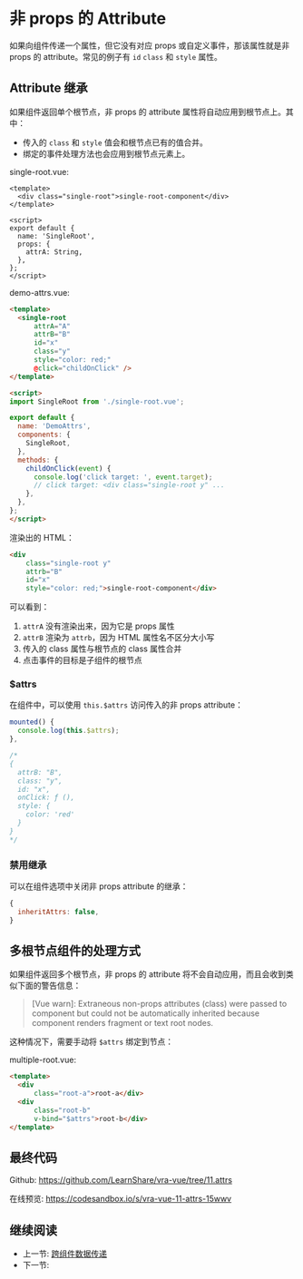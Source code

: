 # 非 props 的 Attribute

如果向组件传递一个属性，但它没有对应 props 或自定义事件，那该属性就是非 props 的 attribute。常见的例子有 `id` `class` 和 `style` 属性。

## Attribute 继承

如果组件返回单个根节点，非 props 的 attribute 属性将自动应用到根节点上。其中：

+ 传入的 `class` 和 `style` 值会和根节点已有的值合并。
+ 绑定的事件处理方法也会应用到根节点元素上。

single-root.vue:

```vue
<template>
  <div class="single-root">single-root-component</div>
</template>

<script>
export default {
  name: 'SingleRoot',
  props: {
    attrA: String,
  },
};
</script>
```

demo-attrs.vue:

```html
<template>
  <single-root
      attrA="A"
      attrB="B"
      id="x"
      class="y"
      style="color: red;"
      @click="childOnClick" />
</template>

<script>
import SingleRoot from './single-root.vue';

export default {
  name: 'DemoAttrs',
  components: {
    SingleRoot,
  },
  methods: {
    childOnClick(event) {
      console.log('click target: ', event.target);
      // click target: <div class="single-root y" ...
    },
  },
};
</script>

```

渲染出的 HTML：

```html
<div
    class="single-root y"
    attrb="B"
    id="x"
    style="color: red;">single-root-component</div>
```

可以看到：

1. `attrA` 没有渲染出来，因为它是 props 属性
2. `attrB` 渲染为 `attrb`，因为 HTML 属性名不区分大小写
3. 传入的 class 属性与根节点的 class 属性合并
4. 点击事件的目标是子组件的根节点

### $attrs

在组件中，可以使用 `this.$attrs` 访问传入的非 props attribute：

```js
mounted() {
  console.log(this.$attrs);
},

/*
{
  attrB: "B",
  class: "y",
  id: "x",
  onClick: ƒ (),
  style: {
    color: 'red'
  }
}
*/
```

### 禁用继承

可以在组件选项中关闭非 props attribute 的继承：

```js
{
  inheritAttrs: false,
}
```

## 多根节点组件的处理方式

如果组件返回多个根节点，非 props 的 attribute 将不会自动应用，而且会收到类似下面的警告信息：

>[Vue warn]: Extraneous non-props attributes (class) were passed to component but could not be automatically inherited because component renders fragment or text root nodes.

这种情况下，需要手动将 `$attrs` 绑定到节点：

multiple-root.vue:

```html
<template>
  <div
      class="root-a">root-a</div>
  <div
      class="root-b"
      v-bind="$attrs">root-b</div>
</template>
```

## 最终代码

Github: <https://github.com/LearnShare/vra-vue/tree/11.attrs>

在线预览: <https://codesandbox.io/s/vra-vue-11-attrs-15wwv>

## 继续阅读

+ 上一节: [跨组件数据传递](../readme.md)
+ 下一节:
